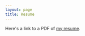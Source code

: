```yaml
---
layout: page
title: Resume
---
```

Here's a link to a PDF of [my resume](/documents/AlecCarlyle.Resume.pdf).

